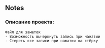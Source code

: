<h2 alingn='center'>Notes</h2>

### Описание проекта:
    Файл для заметок
    - Возможность вычеркнуть запись при нажатии
    - Стереть все записи при нажатии на стёрку
    
